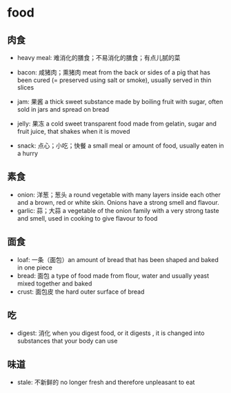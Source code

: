 # food

## 肉食

- heavy meal: 难消化的膳食；不易消化的膳食；有点儿腻的菜
- bacon: 咸猪肉；熏猪肉 meat from the back or sides of a pig that has been cured (= preserved using salt or smoke), usually served in thin slices

- jam: 果酱 a thick sweet substance made by boiling fruit with sugar, often sold in jars and spread on bread
- jelly: 果冻 a cold sweet transparent food made from gelatin, sugar and fruit juice, that shakes when it is moved

- snack: 点心；小吃；快餐 a small meal or amount of food, usually eaten in a hurry

## 素食

- onion: 洋葱；葱头 a round vegetable with many layers inside each other and a brown, red or white skin. Onions have a strong smell and flavour.
- garlic: 蒜；大蒜 a vegetable of the onion family with a very strong taste and smell, used in cooking to give flavour to food

## 面食

- loaf: 一条（面包）an amount of bread that has been shaped and baked in one piece
- bread: 面包 a type of food made from flour, water and usually yeast mixed together and baked
- crust: 面包皮 the hard outer surface of bread

## 吃

- digest: 消化 when you digest food, or it digests , it is changed into substances that your body can use

## 味道

- stale: 不新鲜的 no longer fresh and therefore unpleasant to eat
